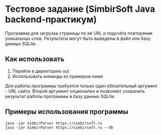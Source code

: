 # Тестовое задание (SimbirSoft Java backend-практикум)

Программа для загрузки страницы по её URL и подсчёта повторения уникальных слов.
Результаты могут быть выведены в файл или базу данных SQLite.


## Как использовать

1. Перейти в директорию out
2. Использовать команды из примеров ниже

Для работы программы требуется только один обязательный аргумент - URL сайта.
Второй аргумент опционален и позволяет сохранить результат работы программы в базу данных SQLite.


## Примеры использования программы

```
java -jar SimbirParser https://simbirsoft.ru
java -jar SimbirParser https://simbirsoft.ru --db
```
